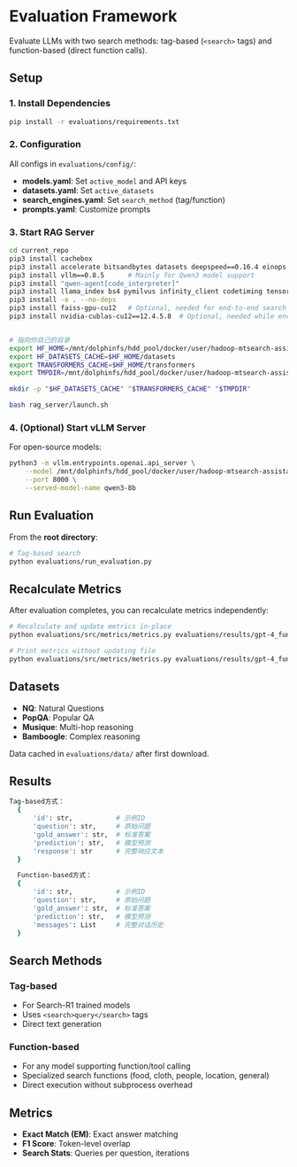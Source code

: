# Evaluation Framework

Evaluate LLMs with two search methods: tag-based (`<search>` tags) and function-based (direct function calls).

## Setup

### 1. Install Dependencies

```bash
pip install -r evaluations/requirements.txt
```

### 2. Configuration

All configs in `evaluations/config/`:
- **models.yaml**: Set `active_model` and API keys
- **datasets.yaml**: Set `active_datasets`
- **search_engines.yaml**: Set `search_method` (tag/function)
- **prompts.yaml**: Customize prompts

### 3. Start RAG Server

```bash
cd current_repo
pip3 install cachebox
pip3 install accelerate bitsandbytes datasets deepspeed==0.16.4 einops flash-attn==2.7.0.post2 isort jsonlines loralib optimum packaging peft pynvml>=12.0.0 ray[default]==2.46.0 tensorboard torch==2.6.0 torchmetrics tqdm transformers==4.51.3 transformers_stream_generator wandb wheel
pip3 install vllm==0.8.5      # Mainly for Qwen3 model support
pip3 install "qwen-agent[code_interpreter]"
pip3 install llama_index bs4 pymilvus infinity_client codetiming tensordict==0.6 omegaconf torchdata==0.10.0 hydra-core easydict dill python-multipart mcp==1.9.3
pip3 install -e . --no-deps
pip3 install faiss-gpu-cu12   # Optional, needed for end-to-end search model training with rag_server
pip3 install nvidia-cublas-cu12==12.4.5.8  # Optional, needed while encountering ray worker died issue during training


# 指向你自己的目录
export HF_HOME=/mnt/dolphinfs/hdd_pool/docker/user/hadoop-mtsearch-assistant/ai-search/yanghaocheng04/hf_home
export HF_DATASETS_CACHE=$HF_HOME/datasets
export TRANSFORMERS_CACHE=$HF_HOME/transformers
export TMPDIR=/mnt/dolphinfs/hdd_pool/docker/user/hadoop-mtsearch-assistant/ai-search/yanghaocheng04/tmp

mkdir -p "$HF_DATASETS_CACHE" "$TRANSFORMERS_CACHE" "$TMPDIR"

bash rag_server/launch.sh
```

### 4. (Optional) Start vLLM Server

For open-source models:
```bash
python3 -m vllm.entrypoints.openai.api_server \
    --model /mnt/dolphinfs/hdd_pool/docker/user/hadoop-mtsearch-assistant/ai-search/deepsearch_files/LLMbasemodels/huggingface.co/Qwen/Qwen3-8B \
    --port 8000 \
    --served-model-name qwen3-8b
```

## Run Evaluation

From the **root directory**:

```bash
# Tag-based search
python evaluations/run_evaluation.py 
```

## Recalculate Metrics

After evaluation completes, you can recalculate metrics independently:

```bash
# Recalculate and update metrics in-place
python evaluations/src/metrics/metrics.py evaluations/results/gpt-4_function_20250918_104723/bamboogle_results.json

# Print metrics without updating file
python evaluations/src/metrics/metrics.py evaluations/results/gpt-4_function_20250918_104723/bamboogle_results.json --print
```


## Datasets

- **NQ**: Natural Questions
- **PopQA**: Popular QA
- **Musique**: Multi-hop reasoning
- **Bamboogle**: Complex reasoning

Data cached in `evaluations/data/` after first download.

## Results
```bash
Tag-based方式：
  {
      'id': str,           # 示例ID
      'question': str,     # 原始问题
      'gold_answer': str,  # 标准答案
      'prediction': str,   # 模型预测
      'response': str      # 完整响应文本
  }

  Function-based方式：
  {
      'id': str,           # 示例ID
      'question': str,     # 原始问题
      'gold_answer': str,  # 标准答案
      'prediction': str,   # 模型预测
      'messages': List     # 完整对话历史
  }
```

## Search Methods

### Tag-based
- For Search-R1 trained models
- Uses `<search>query</search>` tags
- Direct text generation

### Function-based
- For any model supporting function/tool calling
- Specialized search functions (food, cloth, people, location, general)
- Direct execution without subprocess overhead

## Metrics

- **Exact Match (EM)**: Exact answer matching
- **F1 Score**: Token-level overlap
- **Search Stats**: Queries per question, iterations

